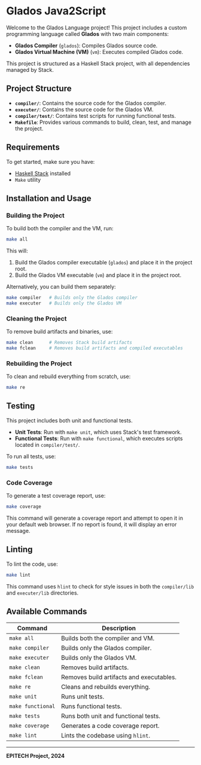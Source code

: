 # Glados Java2Script

Welcome to the Glados Language project! This project includes a custom programming language called **Glados** with two main components:
- **Glados Compiler** (`glados`): Compiles Glados source code.
- **Glados Virtual Machine (VM)** (`vm`): Executes compiled Glados code.

This project is structured as a Haskell Stack project, with all dependencies managed by Stack.

## Project Structure

- **`compiler/`**: Contains the source code for the Glados compiler.
- **`executer/`**: Contains the source code for the Glados VM.
- **`compiler/test/`**: Contains test scripts for running functional tests.
- **`Makefile`**: Provides various commands to build, clean, test, and manage the project.

## Requirements

To get started, make sure you have:
- [Haskell Stack](https://docs.haskellstack.org/) installed
- `Make` utility

## Installation and Usage

### Building the Project

To build both the compiler and the VM, run:

```bash
make all
```

This will:
1. Build the Glados compiler executable (`glados`) and place it in the project root.
2. Build the Glados VM executable (`vm`) and place it in the project root.

Alternatively, you can build them separately:
```bash
make compiler   # Builds only the Glados compiler
make executer   # Builds only the Glados VM
```

### Cleaning the Project

To remove build artifacts and binaries, use:

```bash
make clean      # Removes Stack build artifacts
make fclean     # Removes build artifacts and compiled executables
```

### Rebuilding the Project

To clean and rebuild everything from scratch, use:

```bash
make re
```

## Testing

This project includes both unit and functional tests.

- **Unit Tests**: Run with `make unit`, which uses Stack's test framework.
- **Functional Tests**: Run with `make functional`, which executes scripts located in `compiler/test/`.

To run all tests, use:

```bash
make tests
```

### Code Coverage

To generate a test coverage report, use:

```bash
make coverage
```

This command will generate a coverage report and attempt to open it in your default web browser. If no report is found, it will display an error message.

## Linting

To lint the code, use:

```bash
make lint
```

This command uses `hlint` to check for style issues in both the `compiler/lib` and `executer/lib` directories.

## Available Commands

| Command        | Description                                     |
|----------------|-------------------------------------------------|
| `make all`     | Builds both the compiler and VM.                |
| `make compiler`| Builds only the Glados compiler.                |
| `make executer`| Builds only the Glados VM.                      |
| `make clean`   | Removes build artifacts.                        |
| `make fclean`  | Removes build artifacts and executables.        |
| `make re`      | Cleans and rebuilds everything.                 |
| `make unit`    | Runs unit tests.                                |
| `make functional` | Runs functional tests.                      |
| `make tests`   | Runs both unit and functional tests.            |
| `make coverage`| Generates a code coverage report.               |
| `make lint`    | Lints the codebase using `hlint`.               |

---

**EPITECH Project, 2024**